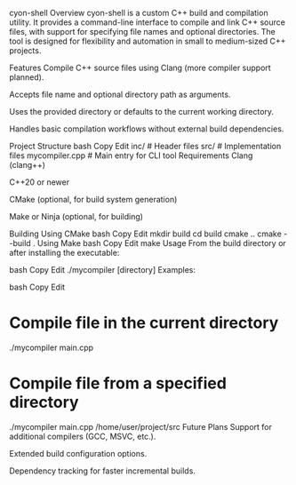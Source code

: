 cyon-shell
Overview
cyon-shell is a custom C++ build and compilation utility. It provides a command-line interface to compile and link C++ source files, with support for specifying file names and optional directories. The tool is designed for flexibility and automation in small to medium-sized C++ projects.

Features
Compile C++ source files using Clang (more compiler support planned).

Accepts file name and optional directory path as arguments.

Uses the provided directory or defaults to the current working directory.

Handles basic compilation workflows without external build dependencies.

Project Structure
bash
Copy
Edit
inc/        # Header files
src/        # Implementation files
mycompiler.cpp  # Main entry for CLI tool
Requirements
Clang (clang++)

C++20 or newer

CMake (optional, for build system generation)

Make or Ninja (optional, for building)

Building
Using CMake
bash
Copy
Edit
mkdir build
cd build
cmake ..
cmake --build .
Using Make
bash
Copy
Edit
make
Usage
From the build directory or after installing the executable:

bash
Copy
Edit
./mycompiler <file-name> [directory]
Examples:

bash
Copy
Edit
# Compile file in the current directory
./mycompiler main.cpp

# Compile file from a specified directory
./mycompiler main.cpp /home/user/project/src
Future Plans
Support for additional compilers (GCC, MSVC, etc.).

Extended build configuration options.

Dependency tracking for faster incremental builds.